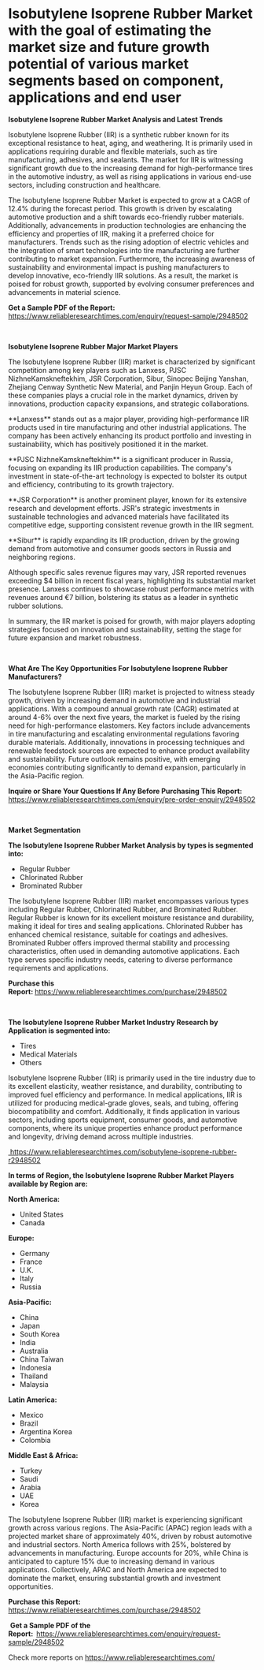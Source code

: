 <p><h1>Isobutylene Isoprene Rubber Market with the goal of estimating the market size and future growth potential of various market segments based on component, applications and end user</h1></p><p><strong>Isobutylene Isoprene Rubber Market Analysis and Latest Trends</strong></p>
<p><p>Isobutylene Isoprene Rubber (IIR) is a synthetic rubber known for its exceptional resistance to heat, aging, and weathering. It is primarily used in applications requiring durable and flexible materials, such as tire manufacturing, adhesives, and sealants. The market for IIR is witnessing significant growth due to the increasing demand for high-performance tires in the automotive industry, as well as rising applications in various end-use sectors, including construction and healthcare.</p><p>The Isobutylene Isoprene Rubber Market is expected to grow at a CAGR of 12.4% during the forecast period. This growth is driven by escalating automotive production and a shift towards eco-friendly rubber materials. Additionally, advancements in production technologies are enhancing the efficiency and properties of IIR, making it a preferred choice for manufacturers. Trends such as the rising adoption of electric vehicles and the integration of smart technologies into tire manufacturing are further contributing to market expansion. Furthermore, the increasing awareness of sustainability and environmental impact is pushing manufacturers to develop innovative, eco-friendly IIR solutions. As a result, the market is poised for robust growth, supported by evolving consumer preferences and advancements in material science.</p></p>
<p><strong>Get a Sample PDF of the Report:&nbsp;</strong> <a href="https://www.reliableresearchtimes.com/enquiry/request-sample/2948502?utm_campaign=3293&utm_medium=2&utm_source=Github&utm_content=ia&utm_term=12032025&utm_id=isobutylene-isoprene-rubber">https://www.reliableresearchtimes.com/enquiry/request-sample/2948502</a></p>
<p>&nbsp;</p>
<p><strong>Isobutylene Isoprene Rubber Major Market Players</strong></p>
<p><p>The Isobutylene Isoprene Rubber (IIR) market is characterized by significant competition among key players such as Lanxess, PJSC NizhneKamskneftekhim, JSR Corporation, Sibur, Sinopec Beijing Yanshan, Zhejiang Cenway Synthetic New Material, and Panjin Heyun Group. Each of these companies plays a crucial role in the market dynamics, driven by innovations, production capacity expansions, and strategic collaborations.</p><p>**Lanxess** stands out as a major player, providing high-performance IIR products used in tire manufacturing and other industrial applications. The company has been actively enhancing its product portfolio and investing in sustainability, which has positively positioned it in the market. </p><p>**PJSC NizhneKamskneftekhim** is a significant producer in Russia, focusing on expanding its IIR production capabilities. The company's investment in state-of-the-art technology is expected to bolster its output and efficiency, contributing to its growth trajectory.</p><p>**JSR Corporation** is another prominent player, known for its extensive research and development efforts. JSR's strategic investments in sustainable technologies and advanced materials have facilitated its competitive edge, supporting consistent revenue growth in the IIR segment. </p><p>**Sibur** is rapidly expanding its IIR production, driven by the growing demand from automotive and consumer goods sectors in Russia and neighboring regions. </p><p>Although specific sales revenue figures may vary, JSR reported revenues exceeding $4 billion in recent fiscal years, highlighting its substantial market presence. Lanxess continues to showcase robust performance metrics with revenues around €7 billion, bolstering its status as a leader in synthetic rubber solutions.</p><p>In summary, the IIR market is poised for growth, with major players adopting strategies focused on innovation and sustainability, setting the stage for future expansion and market robustness.</p></p>
<p>&nbsp;</p>
<p><strong>What Are The Key Opportunities For Isobutylene Isoprene Rubber Manufacturers?</strong></p>
<p><p>The Isobutylene Isoprene Rubber (IIR) market is projected to witness steady growth, driven by increasing demand in automotive and industrial applications. With a compound annual growth rate (CAGR) estimated at around 4-6% over the next five years, the market is fueled by the rising need for high-performance elastomers. Key factors include advancements in tire manufacturing and escalating environmental regulations favoring durable materials. Additionally, innovations in processing techniques and renewable feedstock sources are expected to enhance product availability and sustainability. Future outlook remains positive, with emerging economies contributing significantly to demand expansion, particularly in the Asia-Pacific region.</p></p>
<p><strong>Inquire or Share Your Questions If Any Before Purchasing This Report:</strong> <a href="https://www.reliableresearchtimes.com/enquiry/pre-order-enquiry/2948502?utm_campaign=3293&utm_medium=2&utm_source=Github&utm_content=ia&utm_term=12032025&utm_id=isobutylene-isoprene-rubber">https://www.reliableresearchtimes.com/enquiry/pre-order-enquiry/2948502</a></p>
<p>&nbsp;</p>
<p><strong>Market Segmentation</strong></p>
<p><strong>The Isobutylene Isoprene Rubber Market Analysis by types is segmented into:</strong></p>
<p><ul><li>Regular Rubber</li><li>Chlorinated Rubber</li><li>Brominated Rubber</li></ul></p>
<p><p>The Isobutylene Isoprene Rubber (IIR) market encompasses various types including Regular Rubber, Chlorinated Rubber, and Brominated Rubber. Regular Rubber is known for its excellent moisture resistance and durability, making it ideal for tires and sealing applications. Chlorinated Rubber has enhanced chemical resistance, suitable for coatings and adhesives. Brominated Rubber offers improved thermal stability and processing characteristics, often used in demanding automotive applications. Each type serves specific industry needs, catering to diverse performance requirements and applications.</p></p>
<p><strong>Purchase this Report:&nbsp;</strong><a href="https://www.reliableresearchtimes.com/purchase/2948502?utm_campaign=3293&utm_medium=2&utm_source=Github&utm_content=ia&utm_term=12032025&utm_id=isobutylene-isoprene-rubber">https://www.reliableresearchtimes.com/purchase/2948502</a></p>
<p>&nbsp;</p>
<p><strong>The Isobutylene Isoprene Rubber Market Industry Research by Application is segmented into:</strong></p>
<p><ul><li>Tires</li><li>Medical Materials</li><li>Others</li></ul></p>
<p><p>Isobutylene Isoprene Rubber (IIR) is primarily used in the tire industry due to its excellent elasticity, weather resistance, and durability, contributing to improved fuel efficiency and performance. In medical applications, IIR is utilized for producing medical-grade gloves, seals, and tubing, offering biocompatibility and comfort. Additionally, it finds application in various sectors, including sports equipment, consumer goods, and automotive components, where its unique properties enhance product performance and longevity, driving demand across multiple industries.</p></p>
<p><a href="https://www.reliableresearchtimes.com/isobutylene-isoprene-rubber-r2948502?utm_campaign=3293&utm_medium=2&utm_source=Github&utm_content=ia&utm_term=12032025&utm_id=isobutylene-isoprene-rubber">&nbsp;https://www.reliableresearchtimes.com/isobutylene-isoprene-rubber-r2948502</a></p>
<p><strong>In terms of Region, the Isobutylene Isoprene Rubber Market Players available by Region are:</strong></p>
<p>
    <p> <strong> North America: </strong>
        <ul>
            <li>United States</li>
            <li>Canada</li>
        </ul>
        </p> 
    <p> <strong> Europe: </strong>
        <ul>
            <li>Germany</li>
            <li>France</li>
            <li>U.K.</li>
            <li>Italy</li>
            <li>Russia</li>
        </ul>
        </p> 
    <p> <strong> Asia-Pacific: </strong>
        <ul>
            <li>China</li>
            <li>Japan</li>
            <li>South Korea</li>
            <li>India</li>
            <li>Australia</li>
            <li>China Taiwan</li>
            <li>Indonesia</li>
            <li>Thailand</li>
            <li>Malaysia</li>
        </ul>
        </p> 
    <p> <strong> Latin America: </strong>
        <ul>
            <li>Mexico</li>
            <li>Brazil</li>
            <li>Argentina Korea</li>
            <li>Colombia</li>
        </ul>
        </p> 
    <p> <strong> Middle East & Africa: </strong>
        <ul>
            <li>Turkey</li>
            <li>Saudi</li>
            <li>Arabia</li>
            <li>UAE</li>
            <li>Korea</li>
        </ul>
    </p>
    </p>
<p><p>The Isobutylene Isoprene Rubber (IIR) market is experiencing significant growth across various regions. The Asia-Pacific (APAC) region leads with a projected market share of approximately 40%, driven by robust automotive and industrial sectors. North America follows with 25%, bolstered by advancements in manufacturing. Europe accounts for 20%, while China is anticipated to capture 15% due to increasing demand in various applications. Collectively, APAC and North America are expected to dominate the market, ensuring substantial growth and investment opportunities.</p></p>
<p><strong>Purchase this Report: </strong><a href="https://www.reliableresearchtimes.com/purchase/2948502?utm_campaign=3293&utm_medium=2&utm_source=Github&utm_content=ia&utm_term=12032025&utm_id=isobutylene-isoprene-rubber">https://www.reliableresearchtimes.com/purchase/2948502</a></p>
<p>&nbsp;<strong>Get a Sample PDF of the Report:&nbsp;&nbsp;</strong><a href="https://www.reliableresearchtimes.com/enquiry/request-sample/2948502?utm_campaign=3293&utm_medium=2&utm_source=Github&utm_content=ia&utm_term=12032025&utm_id=isobutylene-isoprene-rubber">https://www.reliableresearchtimes.com/enquiry/request-sample/2948502</a></p>
<p><strong></strong></p>
<p>Check more reports on <a href="https://www.reliableresearchtimes.com/?utm_campaign=3293&utm_medium=2&utm_source=Github&utm_content=ia&utm_term=12032025&utm_id=isobutylene-isoprene-rubber">https://www.reliableresearchtimes.com/</a></p>